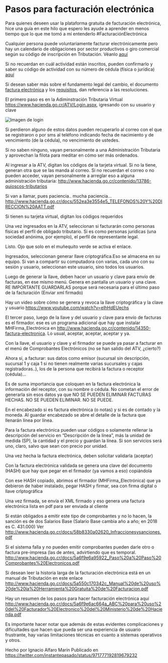 # Pasos para facturación electrónica

Para quienes deseen usar la plataforma gratuita de facturación electrónica, hice una guía en este hilo que espero les ayude a aprender en menos tiempo que lo que me tomó a mí entenderlo #FacturaciónElectrónica

Cualquier persona puede voluntariamente facturar electrónicamente pero hay un calendario de obligaciones por sector productivos o giro comercial según su código de inscripción en Tributación. Véanlo [aquí](http://www.hacienda.go.cr/docs/59cebb7657f59_Aviso%20Comunicacion%20uso%20de%20comprobantes%20electronico.pdf)

Si no recuerdan en cuál actividad están inscritos, pueden confirmarlo y saber su código de actividad con su número de cédula (física o jurídica) [aquí](https://www.hacienda.go.cr/ATV/frmConsultaSituTributaria.aspx)

Si desean saber más sobre el fundamento legal del cambio, el documento [factura electrónica](http://www.hacienda.go.cr/contenido/14350-factura-electronica) y los [requisitos](http://www.hacienda.go.cr/contenido/13383-requisitos-de-las-facturas-o-comprobantes-de-ingresos), dan referencia a las resoluciones.

El primero paso es en la Adiminstración Tributaria Virtual https://www.hacienda.go.cr/ATV/Login.aspx, igresando con su usuario y clave

![Imagen de login](https://github.com/ignacioalmar/webespeis/blob/guia-hacienda/posts/img/pasos-facturacion-electronica-cr/login.png)

Si perdieron alguno de estos datos pueden recuperarlo al correo con el que se registraron o por sms al teléfono indicando fecha de nacimiento y de vencimiento (de la cédula), no vencimiento de ustedes.

Si no saben ninguno, vayan personalmente a una Administración Tributaria y aprovechan la filota para meditar en cómo ser más ordenados.

Al ingresar a la ATV, digitan los códigos de la tarjeta virtual. Si no la tiene, generan otra que se las manda al correo. Si no recuerdan el correo o no pueden acceder, vayan personalmente a arreglar eso a alguna administración tributaria: http://www.hacienda.go.cr/contenido/13786-quioscos-tributarios

Si van a llamar, pues paciencia.. mucha paciencia... http://www.hacienda.go.cr/docs/552ea3e3554e5_TELEFONOS%20Y%20DIRECCION%20AATT.pdf

Si tienen su tarjeta virtual, digitan los códigos requeridos


Una vez ingresados en la ATV, seleccionan si facturarán como personas físicas el perfil de obligado tributario. Si es como personas jurídicas (una sociedad anónima, por ejemplo), el perfil de representante legal. 



Listo. Ojo que solo en el muñequito verde se activa el enlace.


Ingresados, seleccionan generar llave criptográfica.Eso se almacena en su equipo. Si van a compartir su computadora con varias, cada uno con su sesión y usuario, seleccionan este usuario, sino todos los usuarios.



Luego de generar la llave, deben hacer un usuario y clave para envío de facturas, en ese mismo menú. Genera en pantalla un usuario y una clave. RE IMPORTANTE GUARDARLAS porque será necesaria para el último paso de la facturación (Enviar xml firmado)



Hay un video sobre cómo se genera y revoca la llave criptográfica y la clave y usuario https://www.youtube.com/watch?v=elhHdEUechs

El tercer paso, luego de la llave y del usuario y clave para envío de facturas es el firmador. ese es un programa adicional que hay que instalar MHFirma_Electrónica en http://www.hacienda.go.cr/contenido/14350-factura-electronica. Lo usual, aceptar, aceptar, aceptar y ya.


Con la llave, el usuario y clave y el firmador se puede ya pasar a facturar en el menú de Comprobantes Electrónicos (no se han salido del ATV, ¿cierto?) 


Ahora sí, a facturar: sus datos como emisor (sucursal sin descripción, sucursal 1 y caja 1 si no tienen realmente varias sucursales y cajas registradoras..), los de la persona que recibirá la factura o receptor  (cédula)...

Es de suma importancia que coloquen en la factura electrónica la información del receptor, con su nombre o cédula. No cometan el error de generarla sin esos datos ya que NO SE PUEDEN ELIMINAR FACTURAS HECHAS. NO SE PUEDEN ELIMINAR. NO SE PUEDE.

En el encabezado si es factura electrónica (o notas) y si es de contado y la moneda. Al guardar encabezado se abre el detalle de la factura que llenarán línea por línea.

Para la factura electrónica pueden usar códigos o solamente rellenar la descripción del servicio en “Descripción de la línea”, más la unidad de medida (SP), la cantidad y el precio y guardan la línea. Si son servicios será uno, claro, salvo que sean con precio por unidad.
 



Una vez hecha la factura electrónica, deben solicitar validarla (aceptar)


Con la factura electrónica validada se genera una clave del documento (HASH) que hay que pegar en el firmador (ya vamos a eso) copiándola



Con ese HASH copiado, abrimos el firmador (MHFirma_Electrónica) que ya debieron de haber instalado, pegar HASH y firmar, sea con firma digital o llave crIptográfica


Una vez firmada, se envía el XML firmado y eso genera una factura electrónica lista en pdf para ser enviada al cliente


Si están obligados a emitir este tipo de comprobantes y no lo hacen, la sanción es de dos Salarios Base (Salario Base cambia año a año; en 2018 es C. 431.000) Ver http://www.hacienda.go.cr/docs/58b8330a02620_Infraccionesysanciones.pdf

Si el sistema falla y no pueden emitir comprobantes pueden darle otro o factura pre-impresa (las de antes, advirtiendo que es temporal. http://www.hacienda.go.cr/docs/5a6f9e6a95922_Paso%20a%20Paso%20Comprobantes%20Electronicos.pdf



Si desean leer la historia larga de la facturación electrónica está en un manual de Tributación en este enlace http://www.hacienda.go.cr/docs/5a550c170342c_Manual%20de%20uso%20de%20la%20Herramienta%20Gratuita%20de%20Facturacion.pdf

Hay un resumen de los pasos para hacer facturación electrónica aquí http://www.hacienda.go.cr/docs/5a6f9e6ac664a_ABC%20para%20uso%20del%20Facturador%20Electronico%20del%20Ministerio%20de%20Hacienda.pdf

Es importante hacer notar que además de estas evidentes complicaciones y dificultades que hacen que pueda ser una experiencia de usuario frustrante, hay varias limitaciones técnicas en cuanto a sistemas operativos y otros.

Hecho por Ignacio Alfaro Marín
Publicado en https://twitter.com/instantepasado/status/971777192819679232

